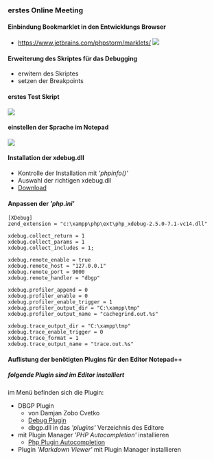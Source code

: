 ### erstes Online Meeting

#### Einbindung Bookmarklet in den Entwicklungs Browser
+ https://www.jetbrains.com/phpstorm/marklets/
![](https://i.imgur.com/6S4P90H.png)

#### Erweiterung des Skriptes für das Debugging
+ erwitern des Skriptes
+ setzen der Breakpoints


#### erstes Test Skript
![](https://i.imgur.com/NYRiPnP.png)



#### einstellen der Sprache im Notepad
![](https://i.imgur.com/UBsSK5K.png)

#### Installation der xdebug.dll
+ Kontrolle der Installation mit *'phpinfo()'*
+ Auswahl der richtigen xdebug.dll
+ [Download](https://xdebug.org/download.php)


#### Anpassen der *'php.ini'* 

	[XDebug]
	zend_extension = "c:\xampp\php\ext\php_xdebug-2.5.0-7.1-vc14.dll"
	
	xdebug.collect_return = 1
	xdebug.collect_params = 1
	xdebug.collect_includes = 1;
	
	xdebug.remote_enable = true
	xdebug.remote_host = "127.0.0.1"
	xdebug.remote_port = 9000
	xdebug.remote_handler = "dbgp"
	
	xdebug.profiler_append = 0
	xdebug.profiler_enable = 0
	xdebug.profiler_enable_trigger = 1
	xdebug.profiler_output_dir = "C:\xampp\tmp"
	xdebug.profiler_output_name = "cachegrind.out.%s"
	
	xdebug.trace_output_dir = "C:\xampp\tmp"
	xdebug.trace_enable_trigger = 0
	xdebug.trace_format = 1
	xdebug.trace_output_name = "trace.out.%s"

#### Auflistung der benötigten Plugins für den Editor Notepad++

##### folgende Plugin sind im Editor installiert

im Menü befinden sich die Plugin:
  
+ DBGP Plugin  
  + von Damjan Zobo Cvetko 	
  + [Debug Plugin](https://sourceforge.net/projects/npp-plugins/files/DBGP%20Plugin/)  
  + dbgp.dll in das *'plugins'* Verzeichnis des Editore  
+ mit Plugin Manager *'PHP Autocompletion'* installieren  
  + [Php Plugin Autocompletion](https://github.com/StanDog/npp-phpautocompletion) 
+ Plugin *'Markdown Viewer'* mit Plugin Manager installieren  